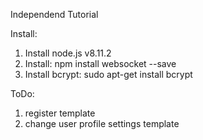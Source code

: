 Independend Tutorial

Install:
1. Install node.js v8.11.2
2. Install: npm install websocket --save
3. Install bcrypt: sudo apt-get install bcrypt

ToDo:
1. register template
2. change user profile settings template